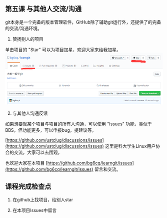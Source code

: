 ## 第五课 与其他人交流/沟通

git本身是一个完备的版本管理软件，GitHub除了辅助git运行外，还提供了的完备的交流/沟通环境。

1. 赞扬别人的项目

单击项目的 "Star" 可以为项目加星，欢迎大家来给我加星。
![1.png](img/1.png)

2. 与其他人沟通反馈

如果想要就某个项目与项目的所有人沟通，可以使用 "Issues" 功能，类似于BBS，但功能更多，可以申报bug，提建议等。

[https://github.com/ustclug/discussions/issues](https://github.com/ustclug/discussions/issues) 这里是科大学生Linux用户协会的交流，大家可以去围观，

也欢迎大家在本项目 [https://github.com/bg6cq/learngit/issues](https://github.com/bg6cq/learngit/issues) 留言和交流。


## 课程完成检查点

1. 在github上找项目，给别人star

3. 在本项目Issues中留言
   

